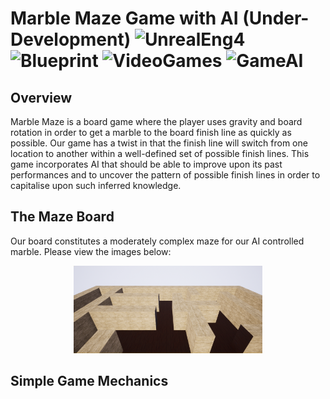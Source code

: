# Marble Maze Game with AI (Under-Development) ![UnrealEng4](https://img.shields.io/badge/Unreal-Engine%204-red) ![Blueprint](https://img.shields.io/badge/Blueprint-Visual%20Scripting-blue) ![VideoGames](https://img.shields.io/badge/Video-Games-orange) ![GameAI](https://img.shields.io/badge/Game-AI-lightgrey)

## Overview

Marble Maze is a board game where the player uses gravity and board rotation in order to get a marble to the board finish line as quickly as possible. Our game has a twist in that the finish line will switch from one location to another within a well-defined set of possible finish lines. This game incorporates AI that should be able to improve upon its past performances and to uncover the pattern of possible finish lines in order to capitalise upon such inferred knowledge. 

## The Maze Board

Our board constitutes a moderately complex maze for our AI controlled marble. Please view the images below:

<p align="center">
  <img src="https://github.com/antoine186/Marble-Maze/blob/master/Images/MazeShot1.png" alt="alt text" width=60% height=60%>
</p>

## Simple Game Mechanics
